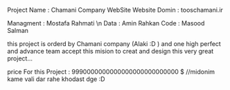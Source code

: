 Project Name  : Chamani Company WebSite
Website Domin : tooschamani.ir 

Managment : Mostafa Rahmati \n
Data      : Amin Rahkan
Code      : Masood Salman

this project is orderd by Chamani company (Alaki :D ) and one high perfect and advance team accept this mision to creat and design 
this very great project...


price For this Project : 9990000000000000000000000000 $   //midonim kame vali dar rahe khodast dge :D 


